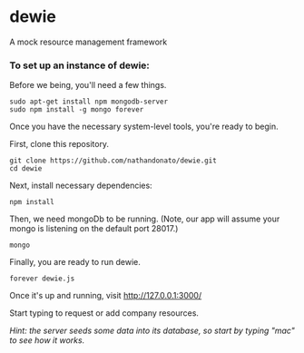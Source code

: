 # dewie
A mock resource management framework

### To set up an instance of dewie:

Before we being, you'll need a few things.

```
sudo apt-get install npm mongodb-server
sudo npm install -g mongo forever
```

Once you have the necessary system-level tools, you're ready to begin.

First, clone this repository.

```
git clone https://github.com/nathandonato/dewie.git
cd dewie
```

Next, install necessary dependencies:

`npm install`

Then, we need mongoDb to be running. (Note, our app will assume your mongo is listening on the default port 28017.)

```
mongo
```

Finally, you are ready to run dewie.

```
forever dewie.js
```
Once it's up and running, visit http://127.0.0.1:3000/

Start typing to request or add company resources.

_Hint: the server seeds some data into its database, so start by typing "mac" to see how it works._
